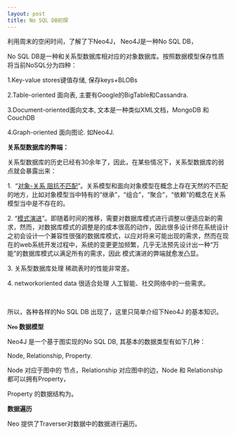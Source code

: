 ```yaml
---
layout: post
title: No SQL DB初探
---
```

<p>利用周末的空闲时间，了解了下Neo4J， Neo4J是一种No SQL DB，</p>
<p>No SQL DB是一种和关系型数据库相对应的对象数据库。按照数据模型保存性质将当前NoSQL分为四种：&nbsp;</p>
<p>1.Key-value stores键值存储, 保存keys+BLOBs&nbsp;</p>
<p>2.Table-oriented 面向表, 主要有Google的BigTable和Cassandra.&nbsp;</p>
<p>3.Document-oriented面向文本, 文本是一种类似XML文档，MongoDB 和 CouchDB&nbsp;</p>
<p>4.Graph-oriented 面向图论. 如Neo4J.</p>
<p><strong><span style="font-family: mceinline;">关系型数据库的弊端：</span></strong></p>
<p>关系型数据库的历史已经有30余年了，因此，在某些情况下，关系型数据库的弱点就会暴露出来：</p>
<p>1. &nbsp;&ldquo;<a href="http://www.hudong.com/wiki/%E9%98%BB%E6%8A%97%E4%B8%8D%E5%8C%B9%E9%85%8D" target="_blank">对象-关系 阻抗不匹配</a>&rdquo;。关系模型和面向对象模型在概念上存在天然的不匹配的地方，比如对象模型当中特有的&ldquo;继承&rdquo;，&ldquo;组合&rdquo;，&ldquo;聚合&rdquo;，&ldquo;依赖&rdquo;的概念在关系模型当中是不存在的。</p>
<p>2. &ldquo;<a href="http://en.wikipedia.org/wiki/Schema_evolution" target="_blank">模式演进</a>&rdquo;。即随着时间的推移，需要对数据库模式进行调整以便适应新的需求，然而，对数据库模式的调整是的成本很高的动作，因此很多设计师在系统设计之初会设计一个兼容性很强的数据库模式，以应对将来可能出现的需求，然而在现在的web系统开发过程中，系统的变更更加频繁，几乎无法预先设计出一种&ldquo;万能&rdquo;的数据库模式以满足所有的需求，因此 模式演进的弊端就愈发凸显。</p>
<p>3. 关系型数据库处理 稀疏表时的性能非常差。</p>
<p>4.&nbsp;network&shy;oriented data 很适合处理 人工智能、社交网络中的一些需求。</p>
<p>&nbsp;</p>
<p>所以，各种各样的No SQL DB 出现了，这里只简单介绍下Neo4J 的基本知识。</p>
<p><strong><span style="font-family: mceinline;">Neo 数据模型</span></strong></p>
<p>Neo4J 是一个基于图实现的No SQL DB, 其基本的数据类型有如下几种：</p>
<p>Node, Relationship, Property.</p>
<p>Node 对应于图中的 节点，Relationship 对应图中的边，Node 和 Relationship 都可以拥有Property，</p>
<p>Property 的数据结构为。</p>
<p><strong>数据遍历</strong></p>
<p>Neo 提供了Traverser对数据中的数据进行遍历。</p>
<p>&nbsp;</p>
<p>&nbsp;</p>
<p>&nbsp;</p>
